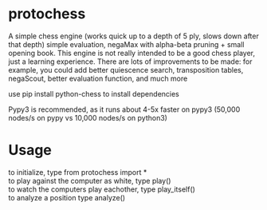 # protochess
A simple chess engine (works quick up to a depth of 5 ply, slows down after that depth)
simple evaluation, negaMax with alpha-beta pruning + small opening book.
This engine is not really intended to be a good chess player, just a learning experience. There are lots of improvements to be made:
for example, you could add better quiescence search, transposition tables, negaScout, better evaluation function, and much more

use pip install python-chess to install dependencies

Pypy3 is recommended, as it runs about 4-5x faster on pypy3 (50,000 nodes/s on pypy vs 10,000 nodes/s on python3)

# Usage
to initialize, type from protochess import * <br />
to play against the computer as white, type play() <br />
to watch the computers play eachother, type play_itself() <br />
to analyze a position type analyze() 
  
